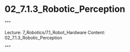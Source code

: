 # 02_7.1.3_Robotic_Perception

"""

Lecture: 7_Robotics/7.1_Robot_Hardware
Content: 02_7.1.3_Robotic_Perception

"""

